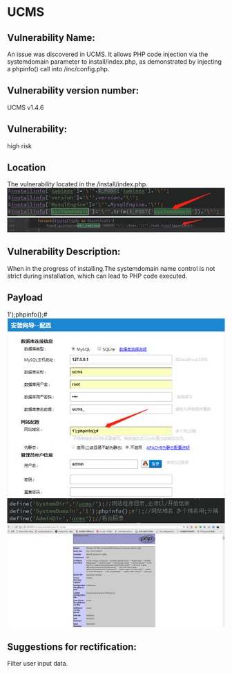 # UCMS
## Vulnerability Name:
An issue was discovered in UCMS. It allows PHP code injection via the systemdomain parameter to install/index.php, as demonstrated by injecting a phpinfo() call into /inc/config.php.
## Vulnerability version number:
UCMS v1.4.6
## Vulnerability:
high risk
## Location
The vulnerability located in the /install/index.php.
![imgage](https://github.com/blackstar24/UCMS/blob/master/5.png) 
![imgage](https://github.com/blackstar24/UCMS/blob/master/6.png) 
## Vulnerability Description:
When in the progress of installing.The systemdomain name control is not strict during installation, which can lead to PHP code executed.
## Payload
1');phpinfo();#
![imgage](https://github.com/blackstar24/UCMS/blob/master/1536744755(1).png)
![imgage](https://github.com/blackstar24/UCMS/blob/master/ScreenClip%20%5B1%5D.png)
![imgage](https://github.com/blackstar24/UCMS/blob/master/9.png)
## Suggestions for rectification:
Filter user input data.
